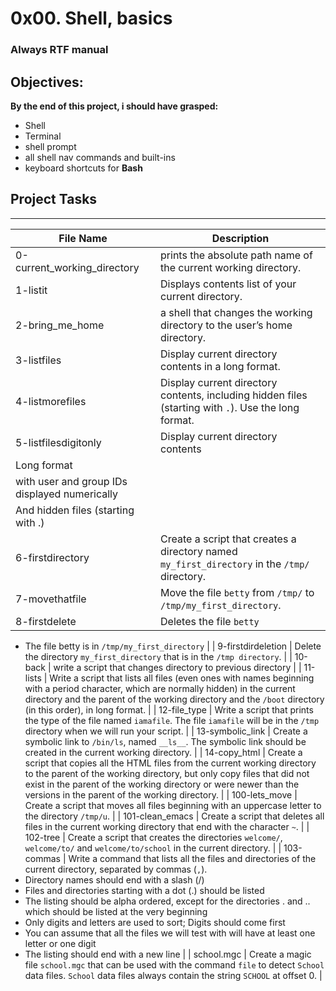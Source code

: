 # 0x00. Shell, basics


### Always RTF manual

## Objectives:

**By the end of this project, i should have grasped:**

-  Shell
- Terminal
- shell prompt
- all shell nav commands and built-ins
- keyboard shortcuts for **Bash**


## Project Tasks
---
File Name | Description
---|---
| 0-current_working_directory | prints the absolute path name of the current working directory.|
| 1-listit | Displays contents list of your current directory. |
| 2-bring_me_home | a shell that changes the working directory to the user’s home directory. |
| 3-listfiles | Display current directory contents in a long format.|
| 4-listmorefiles | Display current directory contents, including hidden files (starting with `.`). Use the long format.|
| 5-listfilesdigitonly | Display current directory contents
|			Long format|
| 			with user and group IDs displayed numerically| 
| 			And hidden files (starting with .) |
| 6-firstdirectory | Create a script that creates a directory named `my_first_directory` in the `/tmp/` directory. |
| 7-movethatfile | Move the file `betty` from `/tmp/` to `/tmp/my_first_directory`. |
| 8-firstdelete | Deletes the file `betty`
* The file betty is in `/tmp/my_first_directory`
|
| 9-firstdirdeletion | Delete the directory `my_first_directory` that is in the `/tmp directory`. |
| 10-back | write a script that changes directory to previous directory |
| 11-lists | Write a script that lists all files (even ones with names beginning with a period character, which are normally hidden) in the current directory and the parent of the working directory and the `/boot` directory (in this order), in long format. |
| 12-file_type | Write a script that prints the type of the file named `iamafile`. The file `iamafile` will be in the `/tmp` directory when we will run your script. |
| 13-symbolic_link | Create a symbolic link to `/bin/ls`, named `__ls__`. The symbolic link should be created in the current working directory. |
| 14-copy_html | Create a script that copies all the HTML files from the current working directory to the parent of the working directory, but only copy files that did not exist in the parent of the working directory or were newer than the versions in the parent of the working directory. |
| 100-lets_move | Create a script that moves all files beginning with an uppercase letter to the directory `/tmp/u`. |
| 101-clean_emacs | Create a script that deletes all files in the current working directory that end with the character `~`. |
| 102-tree | Create a script that creates the directories `welcome/`, `welcome/to/` and `welcome/to/school` in the current directory. |
| 103-commas | Write a command that lists all the files and directories of the current directory, separated by commas (`,`). 
* Directory names should end with a slash (/)
* Files and directories starting with a dot (.) should be listed
* The listing should be alpha ordered, except for the directories . and .. which should be listed at the very beginning
* Only digits and letters are used to sort; Digits should come first
* You can assume that all the files we will test with will have at least one letter or one digit
* The listing should end with a new line
|
| school.mgc | Create a magic file `school.mgc` that can be used with the command `file` to detect `School` data files. `School` data files always contain the string `SCHOOL` at offset 0. |





























